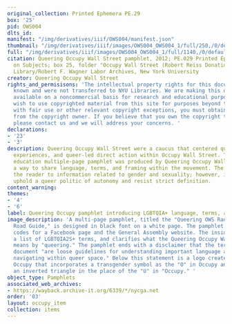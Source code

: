 ```yaml
---
original_collection: Printed Ephemera PE.29
box: '25'
pid: OWS004
dlts_id:
manifest: "/img/derivatives/iiif/OWS004/manifest.json"
thumbnail: "/img/derivatives/iiif/images/OWS004_OWS004_1/full/250,/0/default.jpg"
full: "/img/derivatives/iiif/images/OWS004_OWS004_1/full/1140,/0/default.jpg"
citation: Queering Occupy Wall Street pamphlet, 2012; PE.029 Printed Ephemera Collection
  on Subjects; box 25, folder "Occupy Wall Street (Robert Reiss Donation)"; Tamiment
  Library/Robert F. Wagner Labor Archives, New York University
creator: Queering Occupy Wall Street
rights_and_permisisons: 'The intellectual property rights for this document are not
  known and were not transferred to NYU Libraries. We are making this document publicly
  available on a noncommercial basis for research and educational purposes. If you
  wish to use copyrighted material from this site for purposes beyond those in accordance
  with fair use or other relevant copyright exceptions, you must obtain permission
  from the copyright owner. If you believe that you own the copyright to this document,
  please contact us and we will address your concerns. '
declarations:
- '23'
- '3'
description: Queering Occupy Wall Street were a caucus that centered queer lives,
  experiences, and queer-led direct action within Occupy Wall Street. This political
  education multiple-page pamphlet was produced by Queering Occupy Wall Street as
  a way to share language, terms, and framing within the movement. The pamphlet introduces
  the reader to information related to gender and sexuality; however, its authors
  uphold a queer politic of autonomy and resist strict definition.
content_warning:
themes:
- '4'
- '6'
label: Queering Occupy pamphlet introducing LGBTQIA+ language, terms, and guidelines
image_description: 'A multi-page pamphlet, titled the "Queering OWS Radical Language
  Road Guide," is designed in black font on a white page. The pamphlet includes QR
  codes for a Facebook page and the General Assembly website. The inside pages include
  a list of LGBTQIA2S+ terms, and clarifies what the Queering Occupy Wall Street caucus
  means by "queering." The pamphlet ends with a disclaimer that the terms within the
  document "are loose guidelines for understanding important language and successfully
  navigating within queer space." Below this statement is a logo created by Queering
  Occupy that incorporates a transgender symbol as the "O" in Occupy and the use of
  an inverted triangle in the place of the "U" in "Occupy." '
object_type: Pamphlets
associated_web_archives:
- https://wayback.archive-it.org/6339/*/nycga.net
order: '03'
layout: occupy_item
collection: items
---
```

